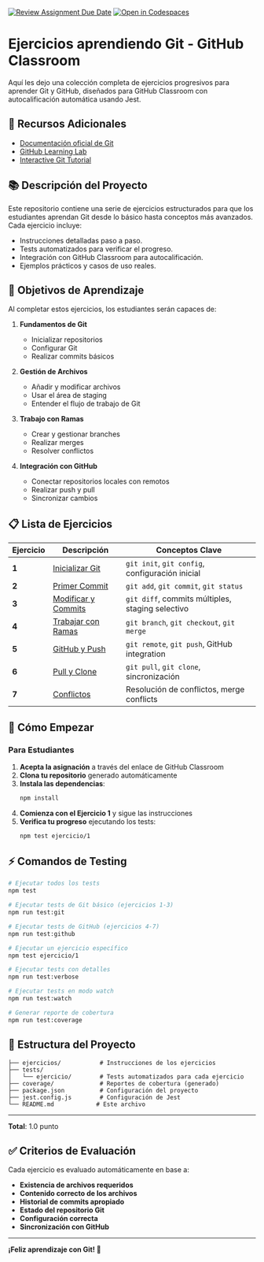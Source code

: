 [![Review Assignment Due Date](https://classroom.github.com/assets/deadline-readme-button-22041afd0340ce965d47ae6ef1cefeee28c7c493a6346c4f15d667ab976d596c.svg)](https://classroom.github.com/a/GwR6xJjQ)
[![Open in Codespaces](https://classroom.github.com/assets/launch-codespace-2972f46106e565e64193e422d61a12cf1da4916b45550586e14ef0a7c637dd04.svg)](https://classroom.github.com/open-in-codespaces?assignment_repo_id=20698252)
# Ejercicios aprendiendo Git - GitHub Classroom

Aquí les dejo una colección completa de ejercicios progresivos para aprender Git y GitHub, diseñados para GitHub Classroom con autocalificación automática usando Jest.

## 📖 Recursos Adicionales

- [Documentación oficial de Git](https://git-scm.com/doc)
- [GitHub Learning Lab](https://lab.github.com/)
- [Interactive Git Tutorial](https://learngitbranching.js.org/)


## 📚 Descripción del Proyecto

Este repositorio contiene una serie de ejercicios estructurados para que los estudiantes aprendan Git desde lo básico hasta conceptos más avanzados. Cada ejercicio incluye:

- Instrucciones detalladas paso a paso.
- Tests automatizados para verificar el progreso.
- Integración con GitHub Classroom para autocalificación.
- Ejemplos prácticos y casos de uso reales.

## 🎯 Objetivos de Aprendizaje

Al completar estos ejercicios, los estudiantes serán capaces de:

1. **Fundamentos de Git**
   - Inicializar repositorios
   - Configurar Git
   - Realizar commits básicos

2. **Gestión de Archivos**
   - Añadir y modificar archivos
   - Usar el área de staging
   - Entender el flujo de trabajo de Git

3. **Trabajo con Ramas**
   - Crear y gestionar branches
   - Realizar merges
   - Resolver conflictos

4. **Integración con GitHub**
   - Conectar repositorios locales con remotos
   - Realizar push y pull
   - Sincronizar cambios

## 📋 Lista de Ejercicios

| Ejercicio | Descripción | Conceptos Clave |
|-----------|-------------|-----------------|
| **1** | [Inicializar Git](ejercicios/ejercicio-1-git-init.md) | `git init`, `git config`, configuración inicial |
| **2** | [Primer Commit](ejercicios/ejercicio-2-primer-commit.md) | `git add`, `git commit`, `git status` |
| **3** | [Modificar y Commits](ejercicios/ejercicio-3-modificar-commits.md) | `git diff`, commits múltiples, staging selectivo |
| **4** | [Trabajar con Ramas](ejercicios/ejercicio-4-ramas.md) | `git branch`, `git checkout`, `git merge` |
| **5** | [GitHub y Push](ejercicios/ejercicio-5-github-push.md) | `git remote`, `git push`, GitHub integration |
| **6** | [Pull y Clone](ejercicios/ejercicio-6-pull-clone.md) | `git pull`, `git clone`, sincronización |
| **7** | [Conflictos](ejercicios/ejercicio-7-conflictos.md) | Resolución de conflictos, merge conflicts |

## 🚀 Cómo Empezar

### Para Estudiantes

1. **Acepta la asignación** a través del enlace de GitHub Classroom
2. **Clona tu repositorio** generado automáticamente
3. **Instala las dependencias**:
   ```bash
   npm install
   ```
4. **Comienza con el Ejercicio 1** y sigue las instrucciones
5. **Verifica tu progreso** ejecutando los tests:
   ```bash
   npm test ejercicio/1
   ```

## ⚡ Comandos de Testing

```bash
# Ejecutar todos los tests
npm test

# Ejecutar tests de Git básico (ejercicios 1-3)
npm run test:git

# Ejecutar tests de GitHub (ejercicios 4-7)
npm run test:github

# Ejecutar un ejercicio específico
npm test ejercicio/1

# Ejecutar tests con detalles
npm run test:verbose

# Ejecutar tests en modo watch
npm run test:watch

# Generar reporte de cobertura
npm run test:coverage
```

## 📁 Estructura del Proyecto

```
├── ejercicios/           # Instrucciones de los ejercicios
├── tests/
│   └── ejercicio/        # Tests automatizados para cada ejercicio
├── coverage/             # Reportes de cobertura (generado)
├── package.json          # Configuración del proyecto
├── jest.config.js        # Configuración de Jest
└── README.md            # Este archivo
```
---

**Total**: 1.0 punto

## ✅ Criterios de Evaluación

Cada ejercicio es evaluado automáticamente en base a:

- **Existencia de archivos requeridos**
- **Contenido correcto de los archivos**
- **Historial de commits apropiado**
- **Estado del repositorio Git**
- **Configuración correcta**
- **Sincronización con GitHub**

---

**¡Feliz aprendizaje con Git! 🎉**
